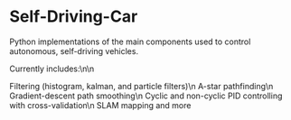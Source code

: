 Self-Driving-Car
================

Python implementations of the main components used to control autonomous, self-driving vehicles. 

Currently includes:\n\n

Filtering (histogram, kalman, and particle filters)\n 
A-star pathfinding\n
Gradient-descent path smoothing\n
Cyclic and non-cyclic PID controlling with cross-validation\n
SLAM mapping and more
